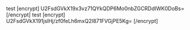 test
[encrypt]
U2FsdGVkX19x3vz71QYkQDP6Mo0nbZGCRDdIWK0DoBs=
[/encrypt]
test
[encrypt]
U2FsdGVkX191jslHj/zf0feLh6mxQ2l871FVGjPE5Kg=
[/encrypt]